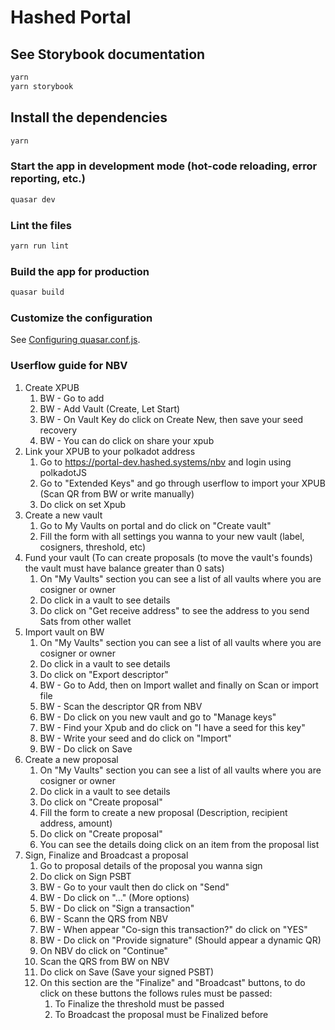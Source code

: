 # Hashed Portal

## See Storybook documentation
```bash
yarn
yarn storybook
```

## Install the dependencies
```bash
yarn
```

### Start the app in development mode (hot-code reloading, error reporting, etc.)
```bash
quasar dev
```

### Lint the files
```bash
yarn run lint
```

### Build the app for production
```bash
quasar build
```

### Customize the configuration
See [Configuring quasar.conf.js](https://quasar.dev/quasar-cli/quasar-conf-js).

### Userflow guide for NBV
1. Create XPUB
	1. BW - Go to add
	2. BW - Add Vault (Create, Let Start)
	3. BW - On Vault Key do click on Create New, then save your seed recovery
	4. BW - You can do click on share your xpub
2. Link your XPUB to your polkadot address
	1. Go to https://portal-dev.hashed.systems/nbv and login using polkadotJS
	2. Go to "Extended Keys" and go through userflow to import your XPUB (Scan QR from BW or write manually)
	3. Do click on set Xpub
3. Create a new vault
	1. Go to My Vaults on portal and do click on "Create vault"
	2. Fill the form with all settings you wanna to your new vault (label, cosigners, threshold, etc)
4. Fund your vault (To can create proposals (to move the vault's founds) the vault must have balance greater than 0 sats)
	1. On "My Vaults" section you can see a list of all vaults where you are cosigner or owner
	2. Do click in a vault to see details
	3. Do click on "Get receive address" to see the address to you send Sats from other wallet
5. Import vault on BW
	1. On "My Vaults" section you can see a list of all vaults where you are cosigner or owner
	2. Do click in a vault to see details
	3. Do click on "Export descriptor"
	4. BW - Go to Add, then on Import wallet and finally on Scan or import file
	5. BW - Scan the descriptor QR from NBV
	6. BW - Do click on you new vault and go to "Manage keys"
	7. BW - Find your Xpub and do click on "I have a seed for this key" 
	8. BW - Write your seed and do click on "Import"
	9. BW - Do click on Save
6. Create a new proposal
	1. On "My Vaults" section you can see a list of all vaults where you are cosigner or owner
	2. Do click in a vault to see details
	3. Do click on "Create proposal" 
	4. Fill the form to create a new proposal (Description, recipient address, amount)
	5. Do click on "Create proposal"
	6. You can see the details doing click on an item from the proposal list
7. Sign, Finalize and Broadcast a proposal
	1. Go to proposal details of the proposal you wanna sign
	2. Do click on Sign PSBT
	3. BW - Go to your vault then do click on "Send"
	4. BW - Do click on "..." (More options)
	5. BW - Do click on "Sign a transaction"
	6. BW - Scann the QRS from NBV
	7. BW - When appear "Co-sign this transaction?" do click on "YES"
	8. BW - Do click on "Provide signature" (Should appear a dynamic QR)
	9. On NBV do click on "Continue"
	10. Scan the QRS from BW on NBV
	11. Do click on Save (Save your signed PSBT)
	12. On this section are the "Finalize" and "Broadcast" buttons, to do click on these buttons the follows rules must be passed:
		1. To Finalize the threshold must be passed
		2. To Broadcast the proposal must be Finalized before
